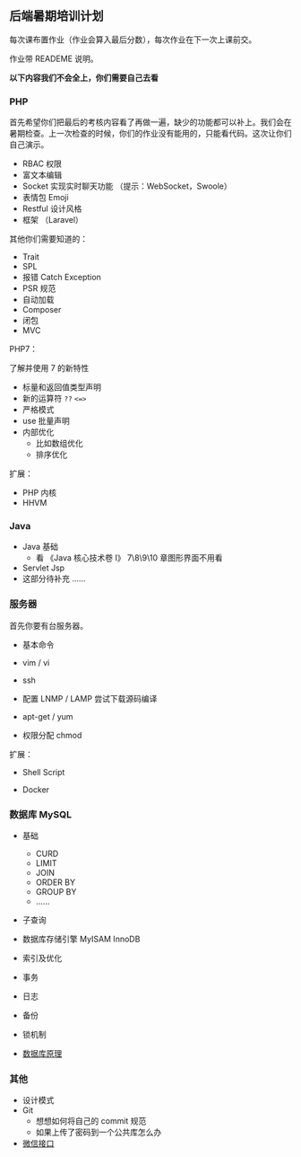 ## 后端暑期培训计划

每次课布置作业（作业会算入最后分数），每次作业在下一次上课前交。

作业带 READEME 说明。

**以下内容我们不会全上，你们需要自己去看**

### PHP

首先希望你们把最后的考核内容看了再做一遍，缺少的功能都可以补上。我们会在暑期检查。上一次检查的时候，你们的作业没有能用的，只能看代码。这次让你们自己演示。

+ RBAC 权限
+ 富文本编辑
+ Socket 实现实时聊天功能 （提示：WebSocket，Swoole）
+ 表情包 Emoji
+ Restful 设计风格
+ 框架 （Laravel）

其他你们需要知道的：

+ Trait
+ SPL
+ 报错 Catch Exception
+ PSR 规范
+ 自动加载
+ Composer
+ 闭包
+ MVC

PHP7：

了解并使用 7 的新特性

+ 标量和返回值类型声明
+ 新的运算符 `??` `<=>`
+ 严格模式
+ use 批量声明
+ 内部优化
  + 比如数组优化
  + 排序优化

扩展：

+ PHP 内核
+ HHVM

### Java

+ Java 基础
  + 看 《Java 核心技术卷 Ⅰ》 7\8\9\10 章图形界面不用看
+ Servlet Jsp
+ 这部分待补充 ……

### 服务器

首先你要有台服务器。

+ 基本命令


+ vim / vi
+ ssh
+ 配置 LNMP  / LAMP 尝试下载源码编译
+ apt-get / yum
+ 权限分配 chmod

扩展：

+ Shell Script


+ Docker

### 数据库 MySQL

+ 基础
  + CURD
  + LIMIT
  + JOIN
  + ORDER BY
  + GROUP BY 
  + ……
+ 子查询


+ 数据库存储引擎 MyISAM InnoDB
+ 索引及优化
+ 事务
+ 日志
+ 备份
+ 锁机制
+ [数据库原理 ](http://blog.jobbole.com/100349/)

### 其他

+ 设计模式
+ Git
  + 想想如何将自己的 commit 规范
  + 如果上传了密码到一个公共库怎么办
+ [微信接口](https://mp.weixin.qq.com/wiki?t=resource/res_main&id=mp1445241432)




